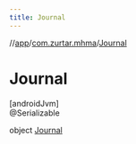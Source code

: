 ```yaml
---
title: Journal
---
```

//[app](../../../index.html)/[com.zurtar.mhma](../index.html)/[Journal](index.html)



# Journal



[androidJvm]\
@Serializable



object [Journal](index.html)


